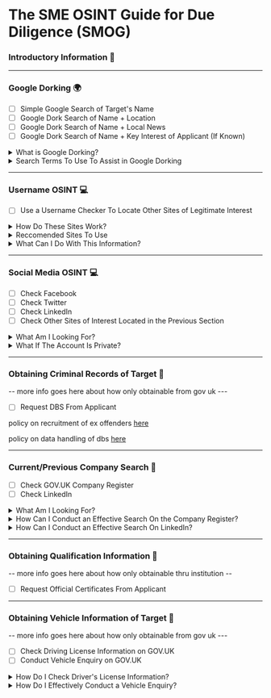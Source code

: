 # The SME OSINT Guide for Due Diligence (SMOG)

### Introductory Information 🌟

____________________________________________________________________________________________________________________

### Google Dorking 🌍

- [ ] Simple Google Search of Target's Name
- [ ] Google Dork Search of Name + Location
- [ ] Google Dork Search of Name + Local News
- [ ] Google Dork Search of Name + Key Interest of Applicant (If Known)

<details>

<summary>What is Google Dorking?</summary>

</details>

<details>

<summary>Search Terms To Use To Assist in Google Dorking</summary>

</details>

____________________________________________________________________________________________________________________

### Username OSINT 💻

- [ ] Use a Username Checker To Locate Other Sites of Legitimate Interest

<details>

<summary>How Do These Sites Work?</summary>

</details>

<details>

<summary>Reccomended Sites To Use</summary>

</details>

<details>

<summary>What Can I Do With This Information?</summary>

</details>

____________________________________________________________________________________________________________________

### Social Media OSINT 💻

- [ ] Check Facebook
- [ ] Check Twitter
- [ ] Check LinkedIn
- [ ] Check Other Sites of Interest Located in the Previous Section

<details>

<summary>What Am I Looking For?</summary>

</details>

<details>

<summary>What If The Account Is Private?</summary>

</details>

____________________________________________________________________________________________________________________

### Obtaining Criminal Records of Target 👮

-- more info goes here about how only obtainable from gov uk ---

- [ ] Request DBS From Applicant

policy on recruitment of ex offenders [here](https://www.gov.uk/government/publications/dbs-sample-policy-on-the-recruitment-of-ex-offenders/sample-policy-on-the-recruitment-of-ex-offenders)

policy on data handling of dbs [here](https://assets.publishing.service.gov.uk/government/uploads/system/uploads/attachment_data/file/474742/Code_of_Practice_for_Disclosure_and_Barring_Service_Nov_15.pdf)
____________________________________________________________________________________________________________________

### Current/Previous Company Search 🏢

- [ ] Check GOV.UK Company Register
- [ ] Check LinkedIn

<details>

<summary>What Am I Looking For?</summary>

</details>

<details>

<summary>How Can I Conduct an Effective Search On the Company Register?</summary>

</details>

<details>

<summary>How Can I Conduct an Effective Search On LinkedIn?</summary>

</details>

____________________________________________________________________________________________________________________

### Obtaining Qualification Information 🏫

-- more info goes here about how only obtainable thru institution --

- [ ] Request Official Certificates From Applicant

____________________________________________________________________________________________________________________

### Obtaining Vehicle Information of Target 🚗

-- more info goes here about how only obtainable from gov uk ---

- [ ] Check Driving License Information on GOV.UK
- [ ] Conduct Vehicle Enquiry on GOV.UK

<details>

  <summary>How Do I Check Driver's License Information?</summary>

</details>

<details>

  <summary>How Do I Effectively Conduct a Vehicle Enquiry?</summary>

</details>
